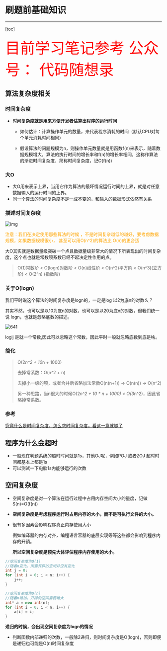 # 刷题前基础知识

---

[toc]

<font color=red  size=8>目前学习笔记参考 公众号： 代码随想录   </font>

## 算法复杂度相关

### 时间复杂度

- **时间复杂度就是用来方便开发者估算出程序的运行时间**

  - 如何估计：计算操作单元的数量，来代表程序消耗的时间（默认CPU对每个单元消耗时间相同）

  - 假设算法的问题规模为n，则操作单元数量就是用函数f(n)来表示，随着数据规模增大，算法的执行时间的增长率和f(n)的增长率相同，这称作算法的渐进时间复杂度，简称时间复杂度，记O(f(n))

    

### 大O

- 大O用来表示上界，当用它作为算法的最坏情况运行时间的上界，就是对任意数据输入的运行时间的上界。
- <u>同一个算法的时间复杂度不是一成不变的，和输入的数据形式依然有关系</u>

### 描述时间复杂度

![img](E:\MyStudyFile\Study_C_PLUS_PLUS\C-PLUS-PLUS-Road\LeetcodeC++\刷题前基础知识.assets\640)

<font color = orange>注意：我们在决定使用那些算法的时候 ，不是时间复杂越低的越好，要考虑数据规模，如果数据规模很小， 甚至可以用O(n^2)的算法比 O(n)的更合适</font>

大O其实就是数据量级突破一个点且数据量级非常大的情况下所表现出的时间复杂度，这个点也就是常数项系数已经不起决定性作用的点。

>  O(1)常数阶 < O(logn)对数阶 < O(n)线性阶 < O(n^2)平方阶 < O(n^3)(立方阶) < O(2^n) (指数阶)



### 关于O(logn)

我们平时说这个算法的时间复杂度是logn的，一定是log 以2为底n的对数么？

其实不然，也可以是以10为底n的对数，也可以是以20为底n的对数，但我们统一说 logn，也就是忽略底数的描述。

![641](E:\MyStudyFile\Study_C_PLUS_PLUS\C-PLUS-PLUS-Road\LeetcodeC++\刷题前基础知识.assets\641)

logij 是就一个常数,因此可以忽略这个常数，因此平时一般就忽略底数到底是啥。



### 简化

> O(2*n^2 + 10*n + 1000)
>
> 去掉常系数：O(n^2 + n)
>
> 去掉小一级的项，或者合并后省略加法常数O(n(n+1)) -> O(n(n)) -> O(n^2)
>
> 另一种思路，当n很大的时候O(2*n^2 + 10 * n + 1000) < O(3*n^2)，因此省略掉常系数。



### 参考

[究竟什么是时间复杂度，怎么求时间复杂度，看这一篇就够了](https://mp.weixin.qq.com/s/lYL9TSxLqCeFXIdjt4dcIw)



## 程序为什么会超时

- 一般现在判题系统的超时时间就是1s，其他OJ呢，例如POJ 或者ZOJ 超时时间都基本上都是1s
- 可以测试一下电脑1s内能够运行的次数





## 空间复杂度

- 空间复杂度是对一个算法在运行过程中占用内存空间大小的量度，记做S(n)=O(f(n))

- **空间复杂度是考虑程序运行时占用内存的大小，而不是可执行文件的大小。**

- 很有多因素会影响程序真正内存使用大小

  例如编译器的内存对齐，编程语言容器的底层实现等等这些都会影响到程序内存的开销。

  **所以空间复杂度是预先大体评估程序内存使用的大小。**

```cpp
//空间复杂度为O(1)
//随着n变化，所需开辟的空间并没有变化
int j = 0;
for (int i = 0; i < n; i++) {
    j++;
}

//空间复杂度为O(n)
//随着n增加，开辟的空间需要增大
int* a = new int(n);
for (int i = 0; i < n; i++) {
    a[i] = i;
} 
```

**递归的时候，会出现空间复杂度为logn的情况**

- 判断函数内部递归的次数，一般除2递归，则时间复杂度是O(logn)，否则即便是递归也可能是O(n)时间复杂度

